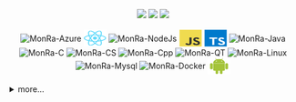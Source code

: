 <!--Hello
<h2><img src="https://emojis.slackmojis.com/emojis/images/1531849430/4246/blob-sunglasses.gif?1531849430" width="30"/> Hi 👋 , I'm MonRá! <img src="https://media.giphy.com/media/12oufCB0MyZ1Go/giphy.gif" width="50"></h2>
-->

<div>
  </p>
  <div align="center">
   <a href="https://www.facebook.com/ramon.chaib" target="_blank"><img src="https://img.shields.io/badge/-Facebook-%230077B5?style=for-the-badge&logo=facebook&logoColor=white" target="_blank"></a> 
  <a href="https://www.instagram.com/monrapps/" target="_blank"><img src="https://img.shields.io/badge/-Instagram-%23E4405F?style=for-the-badge&logo=instagram&logoColor=white" target="_blank"></a>
  <a href="https://www.linkedin.com/in/ramon-chaib-27007635/" target="_blank"><img src="https://img.shields.io/badge/-LinkedIn-%230077B5?style=for-the-badge&logo=linkedin&logoColor=white" target="_blank"></a>   
</div>
  
 <div style="display: inline_block" align="center"><br>
  <img align="center" alt="MonRa-Azure" height="30" width="40" src="https://cdn.jsdelivr.net/gh/devicons/devicon/icons/azure/azure-original.svg">
  <img align="center" alt="MonRa-React" height="30" width="40" src="https://raw.githubusercontent.com/devicons/devicon/master/icons/react/react-original.svg">
  <img align="center" alt="MonRa-NodeJs" height="30" width="40" src="https://cdn.jsdelivr.net/gh/devicons/devicon/icons/nodejs/nodejs-original.svg">
  <img align="center" alt="MonRa-Js" height="30" width="40" src="https://raw.githubusercontent.com/devicons/devicon/master/icons/javascript/javascript-original.svg">     <img align="center" alt="MonRa-Ts" height="30" width="40" src="https://raw.githubusercontent.com/devicons/devicon/master/icons/typescript/typescript-original.svg">
  <img align="center" alt="MonRa-Java" height="30" width="40" src="https://cdn.jsdelivr.net/gh/devicons/devicon/icons/java/java-original.svg">
  <img align="center" alt="MonRa-C" height="30" width="40" src="https://cdn.jsdelivr.net/gh/devicons/devicon/icons/c/c-original.svg">
  <img align="center" alt="MonRa-CS" height="30" width="40" src="https://cdn.jsdelivr.net/gh/devicons/devicon/icons/csharp/csharp-original.svg">
  <img align="center" alt="MonRa-Cpp" height="30" width="40" src="https://cdn.jsdelivr.net/gh/devicons/devicon/icons/cplusplus/cplusplus-original.svg">
  <img align="center" alt="MonRa-QT" height="30" width="40" src="https://cdn.jsdelivr.net/gh/devicons/devicon/icons/qt/qt-original.svg">
  <img align="center" alt="MonRa-Linux" height="30" width="40" src="https://cdn.jsdelivr.net/gh/devicons/devicon/icons/linux/linux-original.svg">
  <img align="center" alt="MonRa-Mysql" height="30" width="40" src="https://cdn.jsdelivr.net/gh/devicons/devicon/icons/mysql/mysql-original.svg">
  <img align="center" alt="MonRa-Docker" height="30" width="40" src="https://cdn.jsdelivr.net/gh/devicons/devicon/icons/docker/docker-original.svg">  
  <img align="center" alt="MonRa-Android" height="30" width="40" src="https://github.com/devicons/devicon/blob/master/icons/android/android-original.svg">
  
</div>
</a>

</br>
<!--
[![github activity graph](https://activity-graph.herokuapp.com/graph?username=monrapps&theme=chartreuse-dark)](https://github.com/monrapps/)
-->
<div>
<details>
      <summary>more...</summary>
      
<!--
### <img src="https://media.giphy.com/media/VgCDAzcKvsR6OM0uWg/giphy.gif" width="50"> A little more about me...  

```javascript
const monra = {
    pronouns: "He" | "Him",
    code: ["any"],
    askMeAbout: ["any"],
    technologies: {
        backEnd: {
            js: ["any"],
        },
        mobileApp: {
            native: ["Android Development"]
        },
        devOps: ["AWS", "Docker🐳", "Route53", "Nginx"],
        databases: ["mongo", "MySql", "sqlite"],
        misc: ["Firebase", "Socket.IO", "selenium", "open-cv", "php", "SuiteApp"]
    },
    architecture: ["Serverless Architecture", "Progressive web applications", "Single page applications"],
    currentFocus: "Building Robots to ease opertations",
    funFact: "There are two ways to write error-free programs; only the third one works"
};
```
-->

---
<!--START_SECTION:waka-->
![Code Time](http://img.shields.io/badge/Code%20Time-433%20hrs%2047%20mins-blue)

![Profile Views](http://img.shields.io/badge/Profile%20Views-0-blue)

![Lines of code](https://img.shields.io/badge/From%20Hello%20World%20I%27ve%20Written-3.0%20million%20lines%20of%20code-blue)

**🐱 My GitHub Data** 

> 📦 33.2 kB Used in GitHub's Storage 
 > 
> 🏆 424 Contributions in the Year 2024
 > 
> 🚫 Not Opted to Hire
 > 
> 📜 24 Public Repositories 
 > 
> 🔑 16 Private Repositories 
 > 
**I'm an Early 🐤** 

```text
🌞 Morning                7070 commits        █████████░░░░░░░░░░░░░░░░   35.14 % 
🌆 Daytime                9053 commits        ███████████░░░░░░░░░░░░░░   45.00 % 
🌃 Evening                3293 commits        ████░░░░░░░░░░░░░░░░░░░░░   16.37 % 
🌙 Night                  704 commits         █░░░░░░░░░░░░░░░░░░░░░░░░   03.50 % 
```
📅 **I'm Most Productive on Thursday** 

```text
Monday                   3716 commits        █████░░░░░░░░░░░░░░░░░░░░   18.47 % 
Tuesday                  3707 commits        █████░░░░░░░░░░░░░░░░░░░░   18.42 % 
Wednesday                3821 commits        █████░░░░░░░░░░░░░░░░░░░░   18.99 % 
Thursday                 4241 commits        █████░░░░░░░░░░░░░░░░░░░░   21.08 % 
Friday                   2700 commits        ███░░░░░░░░░░░░░░░░░░░░░░   13.42 % 
Saturday                 1157 commits        █░░░░░░░░░░░░░░░░░░░░░░░░   05.75 % 
Sunday                   778 commits         █░░░░░░░░░░░░░░░░░░░░░░░░   03.87 % 
```


📊 **This Week I Spent My Time On** 

```text
🕑︎ Time Zone: America/Sao_Paulo

💬 Programming Languages: 
TypeScript               18 hrs 29 mins      ██████████████████████░░░   87.72 % 
Markdown                 1 hr 25 mins        ██░░░░░░░░░░░░░░░░░░░░░░░   06.73 % 
Bash                     52 mins             █░░░░░░░░░░░░░░░░░░░░░░░░   04.17 % 
YAML                     8 mins              ░░░░░░░░░░░░░░░░░░░░░░░░░   00.66 % 
JSON                     4 mins              ░░░░░░░░░░░░░░░░░░░░░░░░░   00.33 % 

🔥 Editors: 
VS Code                  21 hrs 5 mins       █████████████████████████   100.00 % 

🐱‍💻 Projects: 
wlm-backend              17 hrs 33 mins      █████████████████████░░░░   83.22 % 
Markdown                 1 hr 25 mins        ██░░░░░░░░░░░░░░░░░░░░░░░   06.73 % 
OneSafe.Front            1 hr 11 mins        █░░░░░░░░░░░░░░░░░░░░░░░░   05.64 % 
wlm-infra                36 mins             █░░░░░░░░░░░░░░░░░░░░░░░░   02.88 % 
wlm-frontend             19 mins             ░░░░░░░░░░░░░░░░░░░░░░░░░   01.52 % 

💻 Operating System: 
Linux                    18 hrs 28 mins      ██████████████████████░░░   87.63 % 
Windows                  2 hrs 36 mins       ███░░░░░░░░░░░░░░░░░░░░░░   12.37 % 
```

**I Mostly Code in C++** 

```text
C++                      8 repos             ████░░░░░░░░░░░░░░░░░░░░░   16.67 % 
C                        8 repos             ████░░░░░░░░░░░░░░░░░░░░░   16.67 % 
TypeScript               4 repos             ██░░░░░░░░░░░░░░░░░░░░░░░   08.33 % 
HTML                     2 repos             █░░░░░░░░░░░░░░░░░░░░░░░░   04.17 % 
MQL5                     2 repos             █░░░░░░░░░░░░░░░░░░░░░░░░   04.17 % 
```



**Timeline**

![Lines of Code chart](https://raw.githubusercontent.com/monrapps/monrapps/master/assets/bar_graph.png)


 Last Updated on 08/02/2024 06:20:51 UTC
<!--END_SECTION:waka-->
